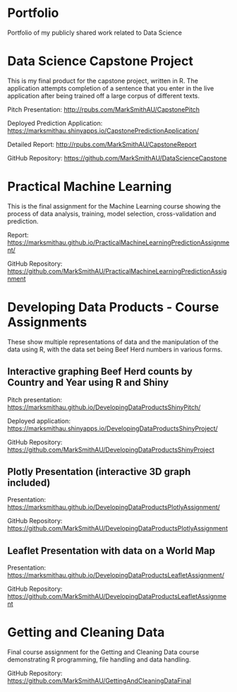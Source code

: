 # Portfolio
Portfolio of my publicly shared work related to Data Science

# Data Science Capstone Project

This is my final product for the capstone project, written in R.  The application attempts completion of a sentence that you enter in the live application after being trained off a large corpus of different texts. 

Pitch Presentation: <http://rpubs.com/MarkSmithAU/CapstonePitch>

Deployed Prediction Application: <https://marksmithau.shinyapps.io/CapstonePredictionApplication/>

Detailed Report: <http://rpubs.com/MarkSmithAU/CapstoneReport>

GitHub Repository: <https://github.com/MarkSmithAU/DataScienceCapstone>

# Practical Machine Learning

This is the final assignment for the Machine Learning course showing the process of data analysis, training, model selection, cross-validation and prediction.  

Report: <https://marksmithau.github.io/PracticalMachineLearningPredictionAssignment/>

GitHub Repository: <https://github.com/MarkSmithAU/PracticalMachineLearningPredictionAssignment>

# Developing Data Products - Course Assignments

These show multiple representations of data and the manipulation of the data using R, with the data set being Beef Herd numbers in various forms.

## Interactive graphing Beef Herd counts by Country and Year using R and Shiny 

Pitch presentation: <https://marksmithau.github.io/DevelopingDataProductsShinyPitch/>

Deployed application: <https://marksmithau.shinyapps.io/DevelopingDataProductsShinyProject/>

GitHub Repository: <https://github.com/MarkSmithAU/DevelopingDataProductsShinyProject>

## Plotly Presentation (interactive 3D graph included)

Presentation: <https://marksmithau.github.io/DevelopingDataProductsPlotlyAssignment/>

GitHub Repository: <https://github.com/MarkSmithAU/DevelopingDataProductsPlotlyAssignment>

## Leaflet Presentation with data on a World Map

Presentation: <https://marksmithau.github.io/DevelopingDataProductsLeafletAssignment/>

GitHub Repository: <https://github.com/MarkSmithAU/DevelopingDataProductsLeafletAssignment>

# Getting and Cleaning Data

Final course assignment for the Getting and Cleaning Data course demonstrating R programming, file handling and data handling.

GitHub Repository: <https://github.com/MarkSmithAU/GettingAndCleaningDataFinal>

